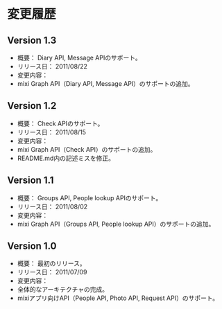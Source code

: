 # 変更履歴

## Version 1.3

 * 概要： Diary API, Message APIのサポート。
 * リリース日： 2011/08/22
 * 変更内容：
  * mixi Graph API（Diary API, Message API）のサポートの追加。

## Version 1.2

 * 概要： Check APIのサポート。
 * リリース日： 2011/08/15
 * 変更内容：
  * mixi Graph API（Check API）のサポートの追加。
  * README.md内の記述ミスを修正。

## Version 1.1

 * 概要： Groups API, People lookup APIのサポート。
 * リリース日： 2011/08/02
 * 変更内容：
  * mixi Graph API（Groups API, People lookup API）のサポートの追加。

## Version 1.0

 * 概要： 最初のリリース。
 * リリース日： 2011/07/09
 * 変更内容：
  * 全体的なアーキテクチャの完成。
  * mixiアプリ向けAPI（People API, Photo API, Request API）のサポート。
